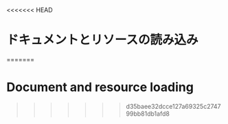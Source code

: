 
<<<<<<< HEAD
# ドキュメントとリソースの読み込み
=======
# Document and resource loading
>>>>>>> d35baee32dcce127a69325c274799bb81db1afd8
